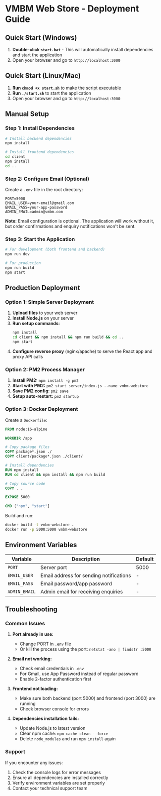 # VMBM Web Store - Deployment Guide

## Quick Start (Windows)

1. **Double-click `start.bat`** - This will automatically install dependencies and start the application
2. Open your browser and go to `http://localhost:3000`

## Quick Start (Linux/Mac)

1. **Run `chmod +x start.sh`** to make the script executable
2. **Run `./start.sh`** to start the application
3. Open your browser and go to `http://localhost:3000`

## Manual Setup

### Step 1: Install Dependencies
```bash
# Install backend dependencies
npm install

# Install frontend dependencies
cd client
npm install
cd ..
```

### Step 2: Configure Email (Optional)
Create a `.env` file in the root directory:
```env
PORT=5000
EMAIL_USER=your-email@gmail.com
EMAIL_PASS=your-app-password
ADMIN_EMAIL=admin@vmbm.com
```

**Note:** Email configuration is optional. The application will work without it, but order confirmations and enquiry notifications won't be sent.

### Step 3: Start the Application
```bash
# For development (both frontend and backend)
npm run dev

# For production
npm run build
npm start
```

## Production Deployment

### Option 1: Simple Server Deployment

1. **Upload files** to your web server
2. **Install Node.js** on your server
3. **Run setup commands:**
   ```bash
   npm install
   cd client && npm install && npm run build && cd ..
   npm start
   ```
4. **Configure reverse proxy** (nginx/apache) to serve the React app and proxy API calls

### Option 2: PM2 Process Manager

1. **Install PM2:** `npm install -g pm2`
2. **Start with PM2:** `pm2 start server/index.js --name vmbm-webstore`
3. **Save PM2 config:** `pm2 save`
4. **Setup auto-restart:** `pm2 startup`

### Option 3: Docker Deployment

Create a `Dockerfile`:
```dockerfile
FROM node:16-alpine

WORKDIR /app

# Copy package files
COPY package*.json ./
COPY client/package*.json ./client/

# Install dependencies
RUN npm install
RUN cd client && npm install && npm run build

# Copy source code
COPY . .

EXPOSE 5000

CMD ["npm", "start"]
```

Build and run:
```bash
docker build -t vmbm-webstore .
docker run -p 5000:5000 vmbm-webstore
```

## Environment Variables

| Variable | Description | Default |
|----------|-------------|---------|
| `PORT` | Server port | 5000 |
| `EMAIL_USER` | Email address for sending notifications | - |
| `EMAIL_PASS` | Email password/app password | - |
| `ADMIN_EMAIL` | Admin email for receiving enquiries | - |

## Troubleshooting

### Common Issues

1. **Port already in use:**
   - Change PORT in `.env` file
   - Or kill the process using the port: `netstat -ano | findstr :5000`

2. **Email not working:**
   - Check email credentials in `.env`
   - For Gmail, use App Password instead of regular password
   - Enable 2-factor authentication first

3. **Frontend not loading:**
   - Make sure both backend (port 5000) and frontend (port 3000) are running
   - Check browser console for errors

4. **Dependencies installation fails:**
   - Update Node.js to latest version
   - Clear npm cache: `npm cache clean --force`
   - Delete `node_modules` and run `npm install` again

### Support

If you encounter any issues:
1. Check the console logs for error messages
2. Ensure all dependencies are installed correctly
3. Verify environment variables are set properly
4. Contact your technical support team
